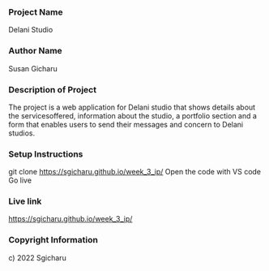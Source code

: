 ### Project Name

Delani Studio

### Author Name

Susan Gicharu

### Description of Project

The project is a web application for Delani studio that shows details about the servicesoffered, information about the studio, a portfolio section and a form that enables users to send their messages and concern to Delani studios.

### Setup Instructions

 
 git clone https://sgicharu.github.io/week_3_ip/
 Open the code with VS code
 Go live

### Live link

https://sgicharu.github.io/week_3_ip/

### Copyright Information
c) 2022 Sgicharu